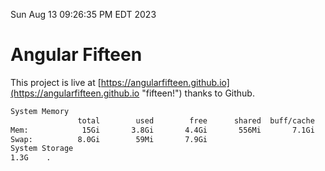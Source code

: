 Sun Aug 13 09:26:35 PM EDT 2023

# Angular Fifteen


This project is live at [https://angularfifteen.github.io](https://angularfifteen.github.io "fifteen!") thanks to Github.

```bash
System Memory
               total        used        free      shared  buff/cache   available
Mem:            15Gi       3.8Gi       4.4Gi       556Mi       7.1Gi        10Gi
Swap:          8.0Gi        59Mi       7.9Gi
System Storage
1.3G	.
```
